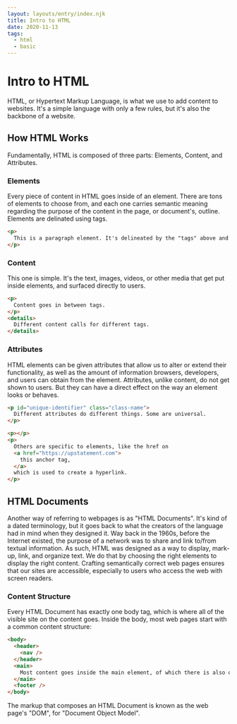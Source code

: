 ```yaml
---
layout: layouts/entry/index.njk
title: Intro to HTML
date: 2020-11-13
tags:
  - html
  - basic
---
```


# Intro to HTML

HTML, or Hypertext Markup Language, is what we use to add content to websites. It's a simple language with only a few rules, but it's also the backbone of a website.

## How HTML Works

Fundamentally, HTML is composed of three parts: Elements, Content, and Attributes.

### Elements

Every piece of content in HTML goes inside of an element. There are tons of elements to choose from, and each one carries semantic meaning regarding the purpose of the content in the page, or document's, outline. Elements are delinated using tags.

```html
<p>
  This is a paragraph element. It's delineated by the "tags" above and below the text.
</p>
```

### Content

This one is simple. It's the text, images, videos, or other media that get put inside elements, and surfaced directly to users.

```html
<p>
  Content goes in between tags.
</p>
<details>
  Different content calls for different tags.
</details>
```

### Attributes

HTML elements can be given attributes that allow us to alter or extend their functionality, as well as the amount of information browsers, developers, and users can obtain from the element. Attributes, unlike content, do not get shown to users. But they can have a direct effect on the way an element looks or behaves.

```html
<p id="unique-identifier" class="class-name">
  Different attributes do different things. Some are universal.
</p>

<p></p>
<p>
  Others are specific to elements, like the href on
  <a href="https://upstatement.com">
    this anchor tag,
  </a>
  which is used to create a hyperlink.
</p>
```

## HTML Documents

Another way of referring to webpages is as "HTML Documents". It's kind of a dated terminology, but it goes back to what the creators of the language had in mind when they designed it. Way back in the 1960s, before the Internet existed, the purpose of a network was to share and link to/from textual information. As such, HTML was designed as a way to display, mark-up, link, and organize text. We do that by choosing the right elements to display the right content. Crafting semantically correct web pages ensures that our sites are accessible, especially to users who access the web with screen readers.

### Content Structure

Every HTML Document has exactly one body tag, which is where all of the visible site on the content goes. Inside the body, most web pages start with a common content structure:

```html
<body>
  <header>
    <nav />
  </header>
  <main>
    Most content goes inside the main element, of which there is also one per document.
  </main>
  <footer />
</body>
```

The markup that composes an HTML Document is known as the web page's "DOM", for "Document Object Model".
